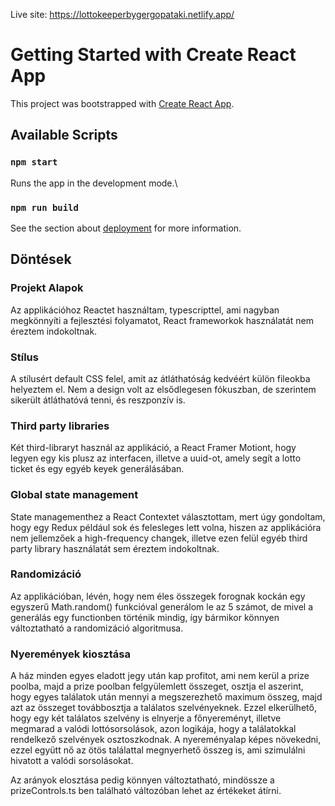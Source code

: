 Live site: https://lottokeeperbygergopataki.netlify.app/

# Getting Started with Create React App

  

This project was bootstrapped with [Create React App](https://github.com/facebook/create-react-app).

  

## Available Scripts

  

### `npm start`

  

Runs the app in the development mode.\


  
 

### `npm run build`


  

See the section about [deployment](https://facebook.github.io/create-react-app/docs/deployment) for more information.

  

## Döntések

### Projekt Alapok

Az applikációhoz Reactet használtam, typescripttel, ami nagyban megkönnyíti a fejlesztési folyamatot, React frameworkok használatát nem éreztem indokoltnak. 

### Stílus 

A stílusért default CSS felel, amit az átláthatóság kedvéért külön fileokba helyeztem el. Nem a design volt az elsődlegesen fókuszban, de szerintem sikerült átláthatóvá tenni, és reszponzív is.

### Third party libraries

Két third-libraryt használ az applikáció, a React Framer Motiont, hogy legyen egy kis plusz az interfacen, illetve a uuid-ot, amely segít a lotto ticket és egy egyéb keyek generálásában.

### Global state management

State managementhez a React Contextet választottam, mert úgy gondoltam, hogy egy Redux például sok és felesleges lett volna, hiszen az applikációra nem jellemzőek a high-frequency changek, illetve ezen felül egyéb third party library használatát sem éreztem indokoltnak. 

### Randomizáció

Az applikációban, lévén, hogy nem éles összegek forognak kockán egy egyszerű Math.random() funkcióval generálom le az 5 számot, de mivel a generálás egy functionben történik mindig, így bármikor könnyen változtatható a randomizáció algoritmusa. 

### Nyeremények kiosztása

A ház minden egyes eladott jegy után kap profitot, ami nem kerül a prize poolba, majd a prize poolban felgyülemlett összeget, osztja el aszerint, hogy egyes találatok után mennyi a megszerezhető maximum összeg, majd azt az összeget továbbosztja a találatos szelvényeknek. Ezzel elkerülhető, hogy egy két találatos szelvény is elnyerje a főnyereményt, illetve megmarad a valódi lottósorsolások, azon logikája, hogy a találatokkal rendelkező szelvények osztoszkodnak. A nyereményalap képes növekedni, ezzel együtt nő az ötös találattal megnyerhető összeg is, ami szimulálni hivatott a valódi sorsolásokat. 

Az arányok elosztása pedig könnyen változtatható, mindössze a prizeControls.ts ben található változóban lehet az értékeket átírni. 



